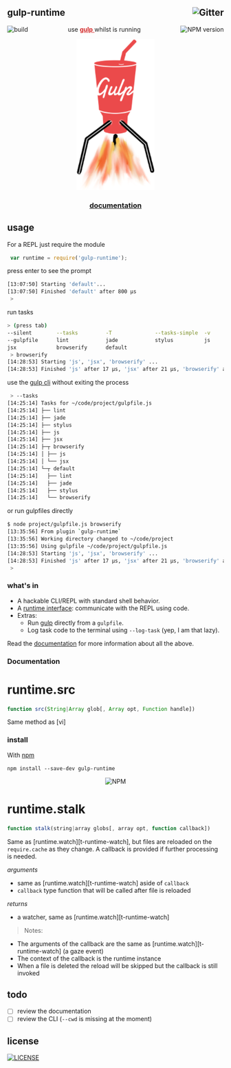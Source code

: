 

## gulp-runtime [<img alt="Gitter" align="right" src="https://badges.gitter.im/Join Chat.svg"/>](https://gitter.im/stringparser/gulp-runtime?utm_source=badge&utm_medium=badge&utm_campaign=pr-badge&utm_content=body_badge)

[<img alt="build" src="http://img.shields.io/travis/stringparser/gulp-runtime/master.svg?style=flat-square" align="left"/>](https://travis-ci.org/stringparser/gulp-runtime/builds)

[<img alt="NPM version" src="http://img.shields.io/npm/v/gulp-runtime.svg?style=flat-square" align="right"/>](http://www.npmjs.org/package/gulp-runtime)

<p align="center">
  use
  <a href="https://github.com/gulpjs/gulp" style="color:#D32929;">
    <b>gulp</b>
  </a>
  whilst is running
</p>
<p align="center"><a href="https://github.com/gulpjs/gulp">
  <img height=350 src="./docs/gulp-runtime.png"/>
</a></p>
<h3 align="center" style="border-bottom:0;">
  <a href="./docs">documentation</a>
</h3>

## usage

For a REPL just require the module

```js
 var runtime = require('gulp-runtime');
```
press enter to see the prompt

```sh
[13:07:50] Starting 'default'...
[13:07:50] Finished 'default' after 800 μs
 >
```
run tasks

```sh
> (press tab)
--silent        --tasks         -T              --tasks-simple  -v              --version       --require
--gulpfile      lint            jade            stylus          js
jsx             browserify      default
 > browserify
[14:28:53] Starting 'js', 'jsx', 'browserify' ...
[14:28:53] Finished 'js' after 17 μs, 'jsx' after 21 μs, 'browserify' after 27 μs
```

use the [gulp cli][x-gulp-cli] without exiting the process

````sh
 > --tasks
[14:25:14] Tasks for ~/code/project/gulpfile.js
[14:25:14] ├── lint
[14:25:14] ├── jade
[14:25:14] ├── stylus
[14:25:14] ├── js
[14:25:14] ├── jsx
[14:25:14] ├─┬ browserify
[14:25:14] │ ├── js
[14:25:14] │ └── jsx
[14:25:14] └─┬ default
[14:25:14]   ├── lint
[14:25:14]   ├── jade
[14:25:14]   ├── stylus
[14:25:14]   └── browserify
````

or run gulpfiles directly

````sh
$ node project/gulpfile.js browserify
[13:35:56] From plugin `gulp-runtime`
[13:35:56] Working directory changed to ~/code/project
[13:35:56] Using gulpfile ~/code/project/gulpfile.js
[14:28:53] Starting 'js', 'jsx', 'browserify' ...
[14:28:53] Finished 'js' after 17 μs, 'jsx' after 21 μs, 'browserify' after 27 μs  
 >
````

### what's in
- A hackable CLI/REPL with standard shell behavior.
- A [runtime interface][x-runtime]: communicate with the REPL using code.
- Extras:
   + Run [gulp][x-gulp] directly from a `gulpfile`.
   + Log task code to the terminal using `--log-task` (yep, I am  that lazy).

Read the [documentation](docs) for more information about all the above.

### Documentation

# runtime.src
```js
function src(String|Array glob[, Array opt, Function handle])
```
Same method as [vi]

### install

With [npm][x-npm]

    npm install --save-dev gulp-runtime

<div align="center">
  <img src="https://nodei.co/npm/gulp-runtime.png?downloads=true&downloadRank=true&stars=true" alt="NPM"/>
</div>

# runtime.stalk
```js
function stalk(string|array globs[, array opt, function callback])
```
Same as [runtime.watch][t-runtime-watch], but files are
 reloaded on the `require.cache` as they change. A callback is
  provided if further processing is needed.

_arguments_
 - same as [runtime.watch][t-runtime-watch] aside of `callback`
 - `callback` type function that will be called after file is reloaded

_returns_
 - a watcher, same as [runtime.watch][t-runtime-watch]

> Notes:
 - The arguments of the callback are the same as
 [runtime.watch][t-runtime-watch] (a gaze event)
 - The context of the callback is the runtime instance
 - When a file is deleted the reload will be skipped but the
callback is still invoked


## todo

 - [ ] review the documentation
 - [ ] review the CLI (`--cwd` is missing at the moment)

## license

[<img alt="LICENSE" src="http://img.shields.io/npm/l/gulp-runtime.svg?style=flat-square"/>](http://opensource.org/licenses/MIT)


[x-npm]: https://www.npmjs.org
[x-gulp]: https://github.com/gulpjs/gulp
[x-gulp-cli]: https://github.com/gulpjs/gulp/blob/master/docs/CLI.md

[x-runtime]: https://github.com/stringparser/runtime
[x-through2]: https://www.npmjs.org/package/through2
